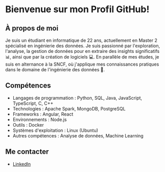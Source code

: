 # Bienvenue sur mon Profil GitHub!

## À propos de moi

Je suis un étudiant en informatique de 22 ans, actuellement en Master 2 spécialisé en ingénierie des données. Je suis passionné par l'exploration, l'analyse, la gestion de données pour en extraire des insights significatifs 📊, ainsi que par la création de logiciels 💻. En parallèle de mes études, je suis en alternance à la SNCF, où j'applique mes connaissances pratiques dans le domaine de l'ingénierie des données 🚄.

<!--
## Projets

- [Projet 1](lien-vers-projet1) : Courte description
- [Projet 2](lien-vers-projet2) : Courte description
-->

## Compétences

- Langages de programmation : Python, SQL, Java, JavaScript, TypeScript, C, C++
- Technologies : Apache Spark, MongoDB, PostgreSQL
- Frameworks : Angular, React
- Environnements : Node.js
- Outils : Docker
- Systèmes d'exploitation : Linux (Ubuntu)
- Autres compétences : Analyse de données, Machine Learning

## Me contacter

- [LinkedIn](https://www.linkedin.com/in/william-denoyer/)


<!--
**Derrmos/Derrmos** is a ✨ _special_ ✨ repository because its `README.md` (this file) appears on your GitHub profile.

Here are some ideas to get you started:

- 🔭 I’m currently working on ...
- 🌱 I’m currently learning ...
- 👯 I’m looking to collaborate on ...
- 🤔 I’m looking for help with ...
- 💬 Ask me about ...
- 📫 How to reach me: ...
- 😄 Pronouns: ...
- ⚡ Fun fact: ...
-->
